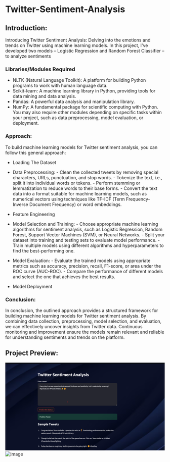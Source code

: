 # Twitter-Sentiment-Analysis

## Introduction: ##
Introducing Twitter Sentiment Analysis: Delving into the emotions and trends on Twitter using machine learning models. In this project, I've developed two models – Logistic Regression and Random Forest Classifier – to analyze sentiments

### Libraries/Modules Required ###
- NLTK (Natural Language Toolkit): A platform for building Python programs to work with human language data.
- Scikit-learn: A machine learning library in Python, providing tools for data mining and data analysis.
- Pandas: A powerful data analysis and manipulation library.
- NumPy: A fundamental package for scientific computing with Python.
You may also require other modules depending on specific tasks within your project, such as data preprocessing, model evaluation, or deployment.

### Approach: ###
To build machine learning models for Twitter sentiment analysis, you can follow this general approach:

- Loading The Dataset
- Data Preprocessing:
        - Clean the collected tweets by removing special characters, URLs, punctuation, and stop words.
        - Tokenize the text, i.e., split it into individual words or tokens.
        - Perform stemming or lemmatization to reduce words to their base forms.
        - Convert the text data into a format suitable for machine learning models, such as numerical vectors using techniques like TF-IDF (Term Frequency-Inverse Document Frequency) or word embeddings.
- Feature Engineering
- Model Selection and Training:
        - Choose appropriate machine learning algorithms for sentiment analysis, such as Logistic Regression, Random Forest, Support Vector Machines (SVM), or Neural Networks.
        - Split your dataset into training and testing sets to evaluate model performance.
        - Train multiple models using different algorithms and hyperparameters to find the best-performing one.
- Model Evaluation:
        - Evaluate the trained models using appropriate metrics such as accuracy, precision, recall, F1-score, or area under the ROC curve (AUC-ROC).
        - Compare the performance of different models and select the one that achieves the best results.

- Model Deployment

### Conclusion: ###
In conclusion, the outlined approach provides a structured framework for building machine learning models for Twitter sentiment analysis. By combining data collection, preprocessing, model selection, and evaluation, we can effectively uncover insights from Twitter data. Continuous monitoring and improvement ensure the models remain relevant and reliable for understanding sentiments and trends on the platform.

## Project Preview: ##
![alt text](image.png)
<img width="860" alt="image" src="https://github.com/jeriyl/Twitter-Sentiment-Analysis/assets/125750321/098323af-3b80-4e8a-a03d-a88682d18f1a">


